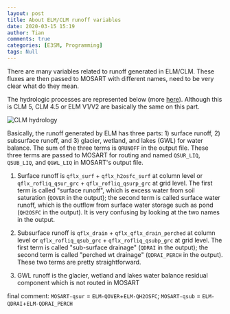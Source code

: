 ```yaml
---
layout: post
title: About ELM/CLM runoff variables
date: 2020-03-15 15:19
author: Tian
comments: true
categories: [E3SM, Programming]
tags: Null
---
```

There are many variables related to runoff generated in ELM/CLM. These fluxes are then passed to MOSART with different names, need to be very clear what do they mean.

The hydrologic processes are represented below (more [here](https://escomp.github.io/ctsm-docs/doc/build/html/tech_note/Hydrology/CLM50_Tech_Note_Hydrology.html#)). Although this is CLM 5, CLM 4.5 or ELM V1/V2 are basically the same on this part.

![CLM  hydrology](https://escomp.github.io/ctsm-docs/doc/build/html/_images/hydrologic.processes.png)

Basically, the runoff generated by ELM has three parts: 1) surface runoff, 2) subsurface runoff, and 3) glacier, wetland, and lakes (GWL) for water balance. The sum of the three terms is `QRUNOFF` in the output file. These three terms are passed to MOSART for routing and named `QSUR_LIQ`, `QSUB_LIQ`, and `QGWL_LIQ` in MOSART's output file. 

1) Surface runoff is `qflx_surf` + `qflx_h2osfc_surf` at column level or `qflx_rofliq_qsur_grc` + `qflx_rofliq_qsurp_grc` at grid level. The first term is called "surface runoff", which is excess water from soil saturation (`QOVER` in the output); the second term is called surface water runoff, which is the outflow from surface water storage such as pond (`QH2OSFC` in the output). It is very confusing by looking at the two names in the output.

2) Subsurface runoff is `qflx_drain` + `qflx_qflx_drain_perched` at column level or `qflx_rofliq_qsub_grc` + `qflx_rofliq_qsubp_grc` at grid level. The first term is called "sub-surface drainage" (`QDRAI` in the output); the second term is called "perched wt drainage" (`QDRAI_PERCH` in the output). These two terms are pretty straightforward. 

3) GWL runoff is the glacier, wetland and lakes water balance residual component which is not routed in MOSART

final comment: `MOSART-qsur` = `ELM-QOVER`+`ELM-QH2OSFC`; `MOSART-qsub` = `ELM-QDRAI`+`ELM-QDRAI_PERCH`